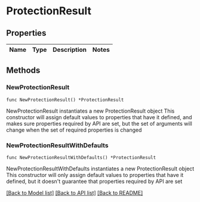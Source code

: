 # ProtectionResult

## Properties

Name | Type | Description | Notes
------------ | ------------- | ------------- | -------------

## Methods

### NewProtectionResult

`func NewProtectionResult() *ProtectionResult`

NewProtectionResult instantiates a new ProtectionResult object
This constructor will assign default values to properties that have it defined,
and makes sure properties required by API are set, but the set of arguments
will change when the set of required properties is changed

### NewProtectionResultWithDefaults

`func NewProtectionResultWithDefaults() *ProtectionResult`

NewProtectionResultWithDefaults instantiates a new ProtectionResult object
This constructor will only assign default values to properties that have it defined,
but it doesn't guarantee that properties required by API are set


[[Back to Model list]](../README.md#documentation-for-models) [[Back to API list]](../README.md#documentation-for-api-endpoints) [[Back to README]](../README.md)



